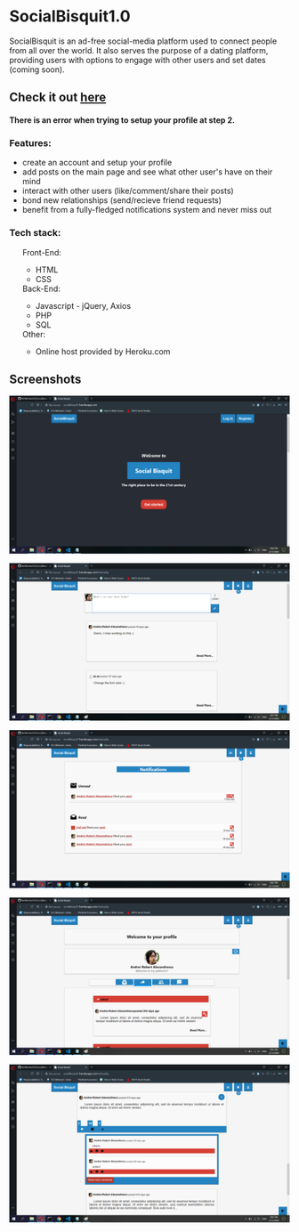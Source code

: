 # SocialBisquit1.0
SocialBisquit is an ad-free social-media platform used to connect people from all over the world.
It also serves the purpose of a dating platform, providing users with options to engage with other users and set dates (coming soon).

<h2>Check it out <a href="https://socialbisquit1.herokuapp.com">here</a></h2>
<h4>There is an error when trying to setup your profile at step 2.</h4>

<h3><b>Features:</b></h3>
<ul>
  <li>create an account and setup your profile</li>
  <li>add posts on the main page and see what other user's have on their mind</li>
  <li>interact with other users (like/comment/share their posts)</li>
  <li>bond new relationships (send/recieve friend requests)</li>
  <li>benefit from a fully-fledged notifications system and never miss out</li>
</ul>

<h3>Tech stack:</h3>
<ul>
  Front-End:
  <ul>
    <li>HTML</li>
    <li>CSS</li>
  </ul>
  Back-End:
  <ul>
    <li>Javascript - jQuery, Axios</li>
    <li>PHP</li>
    <li>SQL</li>
  </ul>
  Other:
  <ul>
    <li>Online host provided by Heroku.com</li>
  </ul>
  
</ul>

<h2>Screenshots</h2>

![Test Image 1](pic1.png)

![Test Image 1](pic2.png)

![Test Image 1](pic3.png)

![Test Image 1](pic4.png)

![Test Image 1](pic5.png)

